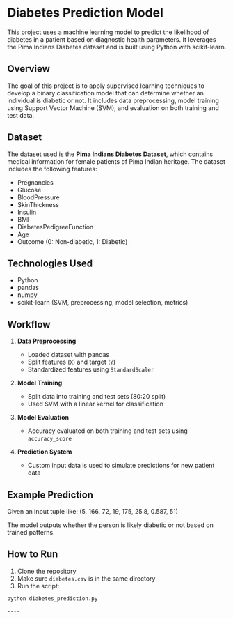 # Diabetes Prediction Model

This project uses a machine learning model to predict the likelihood of diabetes in a patient based on diagnostic health parameters. It leverages the Pima Indians Diabetes dataset and is built using Python with scikit-learn.

## Overview

The goal of this project is to apply supervised learning techniques to develop a binary classification model that can determine whether an individual is diabetic or not. It includes data preprocessing, model training using Support Vector Machine (SVM), and evaluation on both training and test data.

## Dataset

The dataset used is the **Pima Indians Diabetes Dataset**, which contains medical information for female patients of Pima Indian heritage. The dataset includes the following features:

- Pregnancies
- Glucose
- BloodPressure
- SkinThickness
- Insulin
- BMI
- DiabetesPedigreeFunction
- Age
- Outcome (0: Non-diabetic, 1: Diabetic)

## Technologies Used

- Python
- pandas
- numpy
- scikit-learn (SVM, preprocessing, model selection, metrics)

## Workflow

1. **Data Preprocessing**
   - Loaded dataset with pandas
   - Split features (`X`) and target (`Y`)
   - Standardized features using `StandardScaler`

2. **Model Training**
   - Split data into training and test sets (80:20 split)
   - Used SVM with a linear kernel for classification

3. **Model Evaluation**
   - Accuracy evaluated on both training and test sets using `accuracy_score`

4. **Prediction System**
   - Custom input data is used to simulate predictions for new patient data

## Example Prediction

Given an input tuple like:
(5, 166, 72, 19, 175, 25.8, 0.587, 51)


The model outputs whether the person is likely diabetic or not based on trained patterns.

## How to Run

1. Clone the repository
2. Make sure `diabetes.csv` is in the same directory
3. Run the script:

```bash
python diabetes_prediction.py

----
